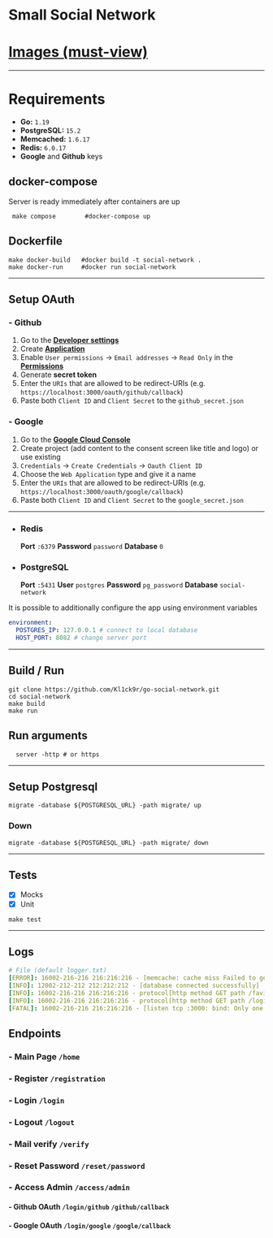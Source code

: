 # Small Social Network 


# [Images (must-view)](https://github.com/Kl1ck9r/go-social-network/tree/main/screenshots)

---
# Requirements
* **Go:** `1.19`
* **PostgreSQL:**  `15.2`
* **Memcached:** `1.6.17`
* **Redis:** `6.0.17`
* **Google** and **Github** keys

## docker-compose
Server is ready immediately after containers are up
```shell
 make compose        #docker-compose up
```

## Dockerfile 
```shell
make docker-build   #docker build -t social-network .
make docker-run     #docker run social-network
```

---

## Setup OAuth

### - Github
1. Go to the **[Developer settings](https://github.com/settings/apps)**
2. Create **[Application](https://github.com/settings/apps)**
3. Enable `User permissions` -> `Email addresses` -> `Read Only` in the **[Permissions](https://github.com/settings/apps/permissions)**
4. Generate **secret token**
5. Enter the `URIs` that are allowed to be redirect-URIs (e.g. `https://localhost:3000/oauth/github/callback`)
6. Paste both `Client ID` and `Client Secret` to the `github_secret.json`

### - Google
1. Go to the **[Google Cloud Console](https://console.cloud.google.com/projectselector2/apis/credentials)**
2. Create project (add content to the consent screen like title and logo) or use existing
3. `Credentials` -> `Create Credentials` -> `Oauth Client ID`
4. Choose the `Web Application` type and give it a name
5. Enter the `URIs` that are allowed to be redirect-URIs (e.g. `https://localhost:3000/oauth/google/callback`)
6. Paste both `Client ID` and `Client Secret` to the `google_secret.json`

---

- ### Redis
    **Port** `:6379` **Password** `password` **Database** `0`
- ### PostgreSQL
    **Port** `:5431` **User** `postgres` **Password** `pg_password` **Database** `social-network`

It is possible to additionally configure the app using environment variables
```yaml
environment:
  POSTGRES_IP: 127.0.0.1 # connect to local database
  HOST_PORT: 8082 # change server port
```
---
## Build / Run

```shell
git clone https://github.com/Kl1ck9r/go-social-network.git 
cd social-network
make build
make run 
```
## Run arguments 
```shell
  server -http # or https
```

---
## Setup Postgresql 
```shell
migrate -database ${POSTGRESQL_URL} -path migrate/ up
```

### Down 
```shell
migrate -database ${POSTGRESQL_URL} -path migrate/ down
```
---

## Tests
* [x] Mocks
* [x] Unit 

```shell
make test 
```

---

## Logs
```yaml
# File (default logger.txt)
[ERROR]: 16002-216-216 216:216:216 - [memcache: cache miss Failed to get value of the memcached]
[INFO]: 12002-212-212 212:212:212 - [database connected successfully]
[INFO]: 16002-216-216 216:216:216 - protocol[http method GET path /favicon.ico Duration  769.2µs Status Code  200 Status text OK]
[INFO]: 16002-216-216 216:216:216 - protocol[http method GET path /login Duration  512.6µs Status Code  200 Status text OK]
[FATAL]: 16002-216-216 216:216:216 - [listen tcp :3000: bind: Only one usage of each socket address (protocol/network address/port) is normally permitted.]
```


## Endpoints

### - Main Page `/home`

### - Register  `/registration`

### - Login `/login`

### - Logout `/logout`

### - Mail verify `/verify`

### - Reset Password `/reset/password`

### - Access Admin `/access/admin`

#### - Github OAuth `/login/github`  `/github/callback` 

#### - Google OAuth `/login/google`  `/google/callback` 